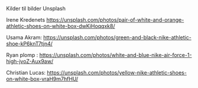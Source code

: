 Kilder til bilder
Unsplash

Irene Kredenets https://unsplash.com/photos/pair-of-white-and-orange-athletic-shoes-on-white-box-dwKiHoqqxk8/

Usama Akram: https://unsplash.com/photos/green-and-black-nike-athletic-shoe-kP6knT7tjn4/

Ryan plomp : https://unsplash.com/photos/white-and-blue-nike-air-force-1-high-jvoZ-Aux9aw/


Christian Lucas: https://unsplash.com/photos/yellow-nike-athletic-shoes-on-white-box-vraH9m7hfHU/